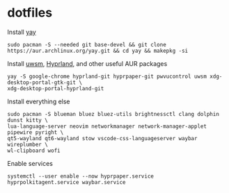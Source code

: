 # dotfiles
Install [yay](https://github.com/Jguer/yay?tab=readme-ov-file#installation)
```
sudo pacman -S --needed git base-devel && git clone https://aur.archlinux.org/yay.git && cd yay && makepkg -si
```
Install [uwsm](https://aur.archlinux.org/packages/uwsm), [Hyprland](https://wiki.hyprland.org/Getting-Started/Installation/), and other useful AUR packages
```
yay -S google-chrome hyprland-git hyprpaper-git pwvucontrol uwsm xdg-desktop-portal-gtk-git \
xdg-desktop-portal-hyprland-git
```
Install everything else
```
sudo pacman -S blueman bluez bluez-utils brightnessctl clang dolphin dunst kitty \
lua-language-server neovim networkmanager network-manager-applet pipewire pyright \
qt5-wayland qt6-wayland stow vscode-css-languageserver waybar wireplumber \
wl-clipboard wofi
```
Enable services
```
systemctl --user enable --now hyprpaper.service hyprpolkitagent.service waybar.service
```

